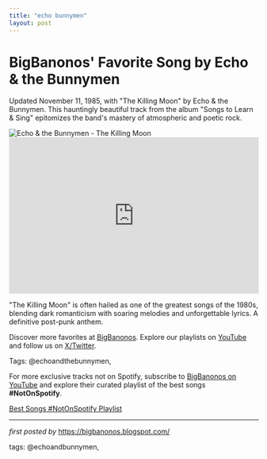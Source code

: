 ```yaml
---
title: "echo bunnymen"
layout: post
---
```

<!-- Post Title -->
<h1 >BigBanonos' Favorite Song by Echo & the Bunnymen</h1> <!-- Introductory Text -->
<p >Updated November 11, 1985, with "The Killing Moon" by Echo & the Bunnymen. This hauntingly beautiful track from the album "Songs to Learn & Sing" epitomizes the band's mastery of atmospheric and poetic rock.</p> <!-- Featured Image -->
<div > <img src="https://i.guim.co.uk/img/media/49c4e97e9ee65c80bf61621dbe08d3966cf2ea99/0_0_2400_1439/master/2400.jpg?width=1200&height=900&quality=85&auto=format&fit=crop&s=071f236853e0cabee484905fa77f1b00" alt="Echo & the Bunnymen - The Killing Moon" />
</div> <!-- YouTube Video Embed -->
<div > <iframe width="100%" height="315" src="https://www.youtube.com/embed/LWz0JC7afNQ" title="Echo & The Bunnymen - The Killing Moon (Official Music Video)" frameborder="0" allow="accelerometer; autoplay; clipboard-write; encrypted-media; gyroscope; picture-in-picture; web-share" referrerpolicy="strict-origin-when-cross-origin" allowfullscreen></iframe>
</div> <!-- Song Information -->
<div > <p>"The Killing Moon" is often hailed as one of the greatest songs of the 1980s, blending dark romanticism with soaring melodies and unforgettable lyrics. A definitive post-punk anthem.</p>
</div> <!-- Footer Links -->
<div > <p>Discover more favorites at <a href="https://bigbanonos.blogspot.com/" target="_blank">BigBanonos</a>. Explore our playlists on <a href="https://www.youtube.com/@BigBanonos" target="_blank">YouTube</a> and follow us on <a href="https://x.com/bigbanonos" target="_blank">X/Twitter</a>.</p>
</div> <!-- Tags -->
<p >Tags: @echoandthebunnymen,</p>


<!--Subscribe and Playlist Links-->
<div>
    <p>For more exclusive tracks not on Spotify, subscribe to <a href="https://www.youtube.com/@BigBanonos" target="_blank">BigBanonos on YouTube</a> and explore their curated playlist of the best songs <strong>#NotOnSpotify</strong>.</p>
    <p><a href="https://www.youtube.com/playlist?list=PLtuNtuTatqI0kFahUCbtbfenC_ET5O_tr" target="_blank">Best Songs #NotOnSpotify Playlist<br /></a></p></div>

<hr />

<p><em>first posted by</em> <a href="https://bigbanonos.blogspot.com/" rel="noopener" target="_new">https://bigbanonos.blogspot.com/</a></p>

<p>tags: @echoandbunnymen,</p>

